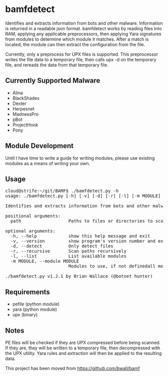 bamfdetect
==========

Identifies and extracts information from bots and other malware.  Information is returned in a readable json format.
bamfdetect works by reading files into RAM, applying any applicable preprocessors, then applying Yara signatures from modules to determine which module it matches.
After a match is located, the module can then extract the configuration from the file.

Currently, only a preprocess for UPX files is supported.  This preprocessor writes the file data to a temporary file, then calls upx -d on the temporary file, and rereads the data from that temporary file.

Currently Supported Malware
---------------------------
 - Alina
 - BlackShades
 - Dexter
 - Herpesnet
 - MadnessPro
 - pBot
 - ProjectHook
 - Pony
 
Module Development
------------------
Until I have time to write a guide for writing modules, please use existing modules as a means of writing your own.
 
Usage
-----
<pre>cloud@strife:~/git/BAMF$ ./bamfdetect.py -h
usage: ./bamfdetect.py [-h] [-v] [-d] [-r] [-l] [-m MODULE] [path [path ...]]

Identifies and extracts information from bots and other malware

positional arguments:
  path                  Paths to files or directories to scan

optional arguments:
  -h, --help            show this help message and exit
  -v, --version         show program's version number and exit
  -d, --detect          Only detect files
  -r, --recursive       Scan paths recursively
  -l, --list            List available modules
  -m MODULE, --module MODULE
                        Modules to use, if not definedall modules are used

./bamfdetect.py v1.2.1 by Brian Wallace (@botnet_hunter)
</pre>


Requirements
------------
 - pefile (python module)
 - yara (python module)
 - upx (binary)
 
 
Notes
-----
PE files will be checked if they are UPX compressed before being scanned.  If they are, they will be written to a temporary file, then decompressed with the UPX utility.  Yara rules and extraction will then be applied to the resulting data.

This project has been moved from https://github.com/bwall/bamf